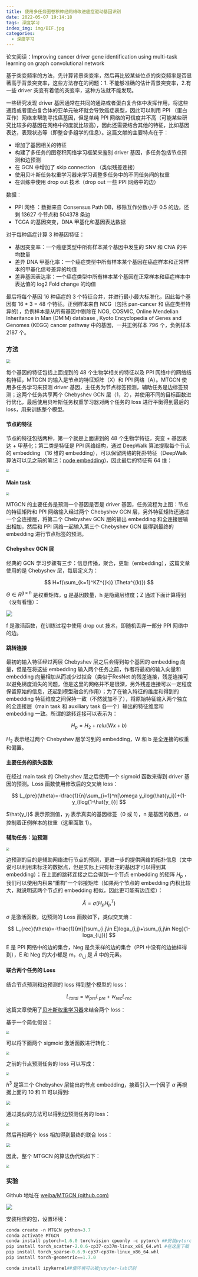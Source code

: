 ```yaml
---
title: 使用多任务图卷积神经网络改进癌症驱动基因识别
date: 2022-05-07 19:14:18
tags: 深度学习
index_img: img/BIF.jpg
categories:
  - 深度学习
---
```


论文阅读：Improving cancer driver gene identification using multi-task learning on graph convolutional network

<!-- more -->

基于突变频率的方法，先计算背景突变率，然后再比较某些位点的突变频率是否显著高于背景突变率，这些方法存在的问题：1. 不能够准确的估计背景突变率，2.有一些 driver 突变有着低的突变率，这种方法就不能发现。

一些研究发现 driver 基因通常在共同的通路或者蛋白复合体中发挥作用，将这些通路或者蛋白复合体的亚单元破坏就会导致癌症表型，因此可以利用 PPI （蛋白互作）网络来帮助寻找癌基因，但是单纯 PPI 网络的可信度并不高（可能某些研究比较多的基因在网络中的度就比较高），因此还需要结合其他的特征，比如基因表达，表观状态等（即整合多组学的信息）。这篇文献的主要特点在于：

* 增加了基因相关的特征
* 构建了多任务的图卷积网络学习框架来鉴别 driver 基因，多任务包括节点预测和边预测
* 在 GCN 中增加了 skip connection （类似残差连接）
* 使用贝叶斯任务权重学习器来学习调整多任务中的不同任务间的权重
* 在训练中使用 drop out 技术（drop out 一些 PPI 网络中的边）

数据：

* PPI 网络 ：数据来自 Consensus Path DB，移除互作分数小于 0.5 的边，还剩 13627 个节点和 504378 条边
* TCGA 的基因突变，DNA 甲基化和基因表达数据

 对于每种癌症计算 3 种基因特征：

* 基因突变率：一个癌症类型中所有样本某个基因中发生的 SNV 和 CNA 的平均数量
* 差异 DNA 甲基化率：一个癌症类型中所有样本某个基因在癌症样本和正常样本的甲基化信号差异的均值
* 差异基因表达率：一个癌症类型中所有样本某个基因在正常样本和癌症样本中表达值的 log2 Fold change 的均值

最后将每个基因 16 种癌症的 3 个特征合并，并进行最小最大标准化，因此每个基因有 16 * 3 = 48 个特征。正例样本来自 NCG（包括 pan-cancer 和 癌症类型特异的），负例样本是从所有基因中剔除在 NCG, COSMIC, Online Mendelian Inheritance in Man (OMIM) database , Kyoto Encyclopedia of Genes and Genomes (KEGG) cancer pathway 中的基因，一共正例样本 796 个，负例样本 2187 个。

### 方法

<img src="https://picgo-wutao.oss-cn-shanghai.aliyuncs.com/image-20220507183147-humnmrk.png" style="zoom:67%;" />

每个基因的特征包括上面提到的 48 个生物学相关的特征以及 PPI 网络中的网络结构特征，MTGCN 的输入是节点的特征矩阵（X）和 PPI 网络（A）。MTGCN 使用多任务学习来预测 driver 基因，主任务为节点标签预测，辅助任务是边标签预测；这两个任务共享两个 Chebyshev GCN 层（1，2），并使用不同的目标函数进行优化，最后使用贝叶斯任务权重学习器对两个任务的 loss 进行平衡得到最后的 loss，用来训练整个模型。

#### 节点的特征

节点的特征包括两种，第一个就是上面讲到的 48 个生物学特征，突变 + 基因表达 + 甲基化；第二类是特征是 PPI 网络结构，通过 DeepWalk 算法提取每个节点的 embedding （16 维的 embedding），可以保留网络的拓扑特征（DeepWalk 算法可以见之前的笔记：[node embedding](https://wutaoblog.com.cn/2022/03/13/gnn/#Node-embedding))，因此最后的特征有 64 维：

<img src="https://picgo-wutao.oss-cn-shanghai.aliyuncs.com/image-20220505142814-ujpvk7w.png" style="zoom: 50%;" />

#### Main task

<img src="https://picgo-wutao.oss-cn-shanghai.aliyuncs.com/image-20220505140108-jssach31-20220505143444-3hrgl3z.png" style="zoom:50%;" />

MTGCN 的主要任务是预测一个基因是否是 driver 基因，任务流程为上图：节点的特征矩阵和 PPI 网络输入经过两个 Chebyshev GCN 层，另外特征矩阵还通过一个全连接层，将第二个 Chebyshev GCN 层的输出 embedding 和全连接层输出相加，然后和 PPI 网络一起输入第三个 Chebyshev GCN 层得到最终的 embedding 进行节点标签的预测。

#### Chebyshev GCN 层

经典的 GCN 学习步骤有三步：信息传播，聚合，更新（embedding），这篇文章使用的是 Chebyshev 层，每层定义为：

$$
H=f(\sum_{k=1}^KZ^{(k)} \Theta^{(k)})
$$

$\Theta \in R^{g\times{h}}$ 是权重矩阵，g 是基因数量，h 是隐藏层维度；Z 通过下面计算得到（没有看懂）：

![](https://picgo-wutao.oss-cn-shanghai.aliyuncs.com/image-20220507170600-7pa92cz.png)

f 是激活函数，在训练过程中使用 drop out 技术，即随机丢弃一部分 PPI 网络中的边。

#### 跳转连接

最初的输入特征经过两层 Chebyshev 层之后会得到每个基因的 embedding 向量，但是在将这些 embedding 输入两个任务之前，作者将最初的输入向量和 embedding 向量相加从而减少过拟合（类似于ResNet 的残差连接，残差连接可以避免梯度消失的问题，但是这里的网络并不是很深，另外残差连接可以一定程度保留原始的信息，还起到模型融合的作用）；为了在输入特征的维度和得到的 embedding 特征维度之间保持一致（不然就加不了），将原始特征输入两个独立的全连接层（main task 和 auxiliary task 各一个）输出的特征维度和 embedding 一致。所谓的跳转连接可以表示为：

$$
H_p=H_2+relu(Wx+b)
$$

$H_2$ 表示经过两个 Chebyshev 层学习到的 embedding，W 和 b 是全连接的权重和偏置。

#### 主要任务的损失函数

在经过 main task 的 Chebyshev 层之后使用一个 sigmoid 函数来得到 driver 基因的预测。Loss 函数使用修改后的交叉熵 loss：

$$
L_{pre}(\theta)=-\frac{1}{n}\sum_{i=1}^n[\omega y_ilog(\hat{y_i})+(1-y_i)log(1-\hat{y_i})]
$$

$\hat{y_i}$ 表示预测值，$y_i$ 表示真实的基因标签（0 或 1），n 是基因的数目，$\omega$ 控制着正例样本的权重（这里面取 1）。

#### 辅助任务：边预测

<img src="https://picgo-wutao.oss-cn-shanghai.aliyuncs.com/image-20220507183147-humnmrk1-20220507202952-x736v96.png" style="zoom:50%;" />

边预测的目的是辅助网络进行节点的预测，更进一步的提供网络的拓扑信息（文中说可以利用未标注的数据点，但是实际上只有标注的基因才可以得到其 embedding）；在上面的跳转连接之后会得到一个节点 embedding 的矩阵 $H_p$ ，我们可以使用内积来“重构”一个邻接矩阵（如果两个节点的 embedding 内积比较大，就说明这两个节点的 embedding 相似，因此更可能有边连接）：

$$
\hat{A}=\sigma(H_pH_p^T)
$$

$\sigma$ 是激活函数，边预测的 Loss 函数如下，类似交叉熵：

$$
L_{rec}(\theta)=-\frac{1}{m}[\sum_{i,j\in E}loga_{i,j}+\sum_{i,j\in Neg}(1-loga_{i,j})]
$$

E 是 PPI 网络中的边的集合，Neg 是负采样的边的集合（PPI 中没有的边抽样得到），E 和 Neg 的大小都是 m，$a_{i,j}$ 是 $\hat{A}$ 中的元素。

#### 联合两个任务的 Loss

结合节点预测和边预测的 loss 得到整个模型的 loss：

$$
L_{total}= w_{pre}L_{pre}+w_{rec}L_{rec}
$$

这篇文章使用了[贝叶斯权重学习器](https://arxiv.org/abs/1705.07115)来结合两个 loss：

基于一个简化假设：

<img src="https://picgo-wutao.oss-cn-shanghai.aliyuncs.com/image-20220507210413-6d004yl.png" style="zoom:50%;" />

可以将下面两个 sigmoid 激活函数进行转化：

<img src="https://picgo-wutao.oss-cn-shanghai.aliyuncs.com/image-20220507210452-0setejr.png" style="zoom:50%;" />

之前的节点预测任务的 loss 可以写成：

<img src="https://picgo-wutao.oss-cn-shanghai.aliyuncs.com/image-20220507210517-636605f.png" style="zoom:50%;" />

$h^3$ 是第三个 Chebyshev 层输出的节点 embedding，接着引入一个因子 $\alpha$  再根据上面的 10 和 11 可以得到:

<img src="https://picgo-wutao.oss-cn-shanghai.aliyuncs.com/image-20220507210649-fwf6zj7.png" style="zoom: 67%;" />

通过类似的方法可以得到边预测任务的 loss：

<img src="https://picgo-wutao.oss-cn-shanghai.aliyuncs.com/image-20220507210826-lf0goi0.png" style="zoom:50%;" />

然后再把两个 loss 相加得到最终的联合 loss：

<img src="https://picgo-wutao.oss-cn-shanghai.aliyuncs.com/image-20220507210907-81naywq.png" style="zoom:67%;" />

因此，整个 MTGCN 的算法伪代码如下：

<img src="https://picgo-wutao.oss-cn-shanghai.aliyuncs.com/image-20220507211008-yyg7ygj.png" style="zoom: 50%;" />

### 实验

Github 地址在 [weiba/MTGCN (github.com)](https://github.com/weiba/MTGCN)

![](https://picgo-wutao.oss-cn-shanghai.aliyuncs.com/image-20220507220013-jbxrxw4.png)

安装相应的包，设置环境：

```python
conda create -n MTGCN python=3.7
conda activate MTGCN
conda install pytorch=1.6.0 torchvision cpuonly -c pytorch ##安装pytorch
pip install torch_scatter-2.0.6-cp37-cp37m-linux_x86_64.whl #在这里下载 whl https://data.pyg.org/whl/torch-1.6.0%2Bcpu.html
pip install torch_sparse-0.6.9-cp37-cp37m-linux_x86_64.whl 
pip install torch-geometric==1.7.0

conda install ipykernel##使环境可以被jupyter-lab识别
```